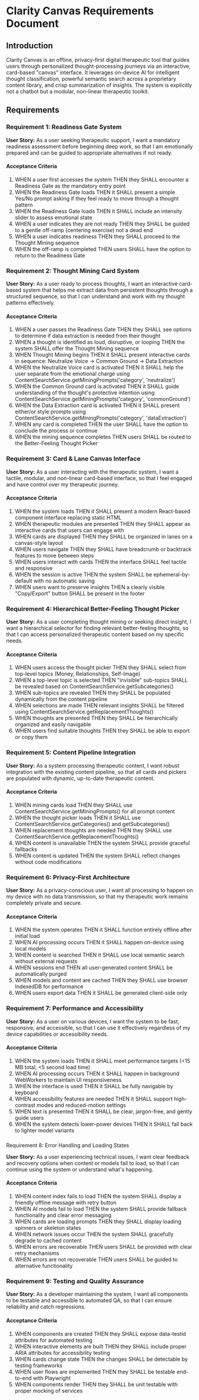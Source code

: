 # Clarity Canvas Requirements Document

## Introduction

Clarity Canvas is an offline, privacy-first digital therapeutic tool that guides users through personalized thought-processing journeys via an interactive, card-based "canvas" interface. It leverages on-device AI for intelligent thought classification, powerful semantic search across a proprietary content library, and crisp summarization of insights. The system is explicitly not a chatbot but a modular, non-linear therapeutic toolkit.

## Requirements

### Requirement 1: Readiness Gate System

**User Story:** As a user seeking therapeutic support, I want a mandatory readiness assessment before beginning deep work, so that I am emotionally prepared and can be guided to appropriate alternatives if not ready.

#### Acceptance Criteria

1. WHEN a user first accesses the system THEN they SHALL encounter a Readiness Gate as the mandatory entry point
2. WHEN the Readiness Gate loads THEN it SHALL present a simple Yes/No prompt asking if they feel ready to move through a thought pattern
3. WHEN the Readiness Gate loads THEN it SHALL include an intensity slider to assess emotional state
4. WHEN a user indicates they are not ready THEN they SHALL be guided to a gentle off-ramp (centering exercise) not a dead end
5. WHEN a user indicates readiness THEN they SHALL proceed to the Thought Mining sequence
6. WHEN the off-ramp is completed THEN users SHALL have the option to return to the Readiness Gate

### Requirement 2: Thought Mining Card System

**User Story:** As a user ready to process thoughts, I want an interactive card-based system that helps me extract data from persistent thoughts through a structured sequence, so that I can understand and work with my thought patterns effectively.

#### Acceptance Criteria

1. WHEN a user passes the Readiness Gate THEN they SHALL see options to determine if data extraction is needed from their thought
2. WHEN a thought is identified as loud, disruptive, or looping THEN the system SHALL offer the Thought Mining sequence
3. WHEN Thought Mining begins THEN it SHALL present interactive cards in sequence: Neutralize Voice → Common Ground → Data Extraction
4. WHEN the Neutralize Voice card is activated THEN it SHALL help the user separate from the emotional charge using ContentSearchService.getMiningPrompts('category', 'neutralize')
5. WHEN the Common Ground card is activated THEN it SHALL guide understanding of the thought's protective intention using ContentSearchService.getMiningPrompts('category', 'commonGround')
6. WHEN the Data Extraction card is activated THEN it SHALL present either/or style prompts using ContentSearchService.getMiningPrompts('category', 'dataExtraction')
7. WHEN any card is completed THEN the user SHALL have the option to conclude the process or continue
8. WHEN the mining sequence completes THEN users SHALL be routed to the Better-Feeling Thought Picker

### Requirement 3: Card & Lane Canvas Interface

**User Story:** As a user interacting with the therapeutic system, I want a tactile, modular, and non-linear card-based interface, so that I feel engaged and have control over my therapeutic journey.

#### Acceptance Criteria

1. WHEN the system loads THEN it SHALL present a modern React-based component interface replacing static HTML
2. WHEN therapeutic modules are presented THEN they SHALL appear as interactive cards that users can engage with
3. WHEN cards are displayed THEN they SHALL be organized in lanes on a canvas-style layout
4. WHEN users navigate THEN they SHALL have breadcrumb or backtrack features to move between steps
5. WHEN users interact with cards THEN the interface SHALL feel tactile and responsive
6. WHEN the session is active THEN the system SHALL be ephemeral-by-default with no automatic saving
7. WHEN users want to preserve insights THEN a clearly visible "Copy/Export" button SHALL be present in the footer

### Requirement 4: Hierarchical Better-Feeling Thought Picker

**User Story:** As a user completing thought mining or seeking direct insight, I want a hierarchical selector for finding relevant better-feeling thoughts, so that I can access personalized therapeutic content based on my specific needs.

#### Acceptance Criteria

1. WHEN users access the thought picker THEN they SHALL select from top-level topics (Money, Relationships, Self-Image)
2. WHEN a top-level topic is selected THEN "invisible" sub-topics SHALL be revealed based on ContentSearchService.getSubcategories()
3. WHEN sub-topics are revealed THEN they SHALL be populated dynamically from the content pipeline
4. WHEN selections are made THEN relevant insights SHALL be filtered using ContentSearchService.getReplacementThoughts()
5. WHEN thoughts are presented THEN they SHALL be hierarchically organized and easily navigable
6. WHEN users find suitable thoughts THEN they SHALL be able to export or copy them

### Requirement 5: Content Pipeline Integration

**User Story:** As a system processing therapeutic content, I want robust integration with the existing content pipeline, so that all cards and pickers are populated with dynamic, up-to-date therapeutic content.

#### Acceptance Criteria

1. WHEN mining cards load THEN they SHALL use ContentSearchService.getMiningPrompts() for all prompt content
2. WHEN the thought picker loads THEN it SHALL use ContentSearchService.getCategories() and getSubcategories()
3. WHEN replacement thoughts are needed THEN they SHALL use ContentSearchService.getReplacementThoughts()
4. WHEN content is unavailable THEN the system SHALL provide graceful fallbacks
5. WHEN content is updated THEN the system SHALL reflect changes without code modifications

### Requirement 6: Privacy-First Architecture

**User Story:** As a privacy-conscious user, I want all processing to happen on my device with no data transmission, so that my therapeutic work remains completely private and secure.

#### Acceptance Criteria

1. WHEN the system operates THEN it SHALL function entirely offline after initial load
2. WHEN AI processing occurs THEN it SHALL happen on-device using local models
3. WHEN content is searched THEN it SHALL use local semantic search without external requests
4. WHEN sessions end THEN all user-generated content SHALL be automatically purged
5. WHEN models and content are cached THEN they SHALL use browser IndexedDB for performance
6. WHEN users export data THEN it SHALL be generated client-side only

### Requirement 7: Performance and Accessibility

**User Story:** As a user on various devices, I want the system to be fast, responsive, and accessible, so that I can use it effectively regardless of my device capabilities or accessibility needs.

#### Acceptance Criteria

1. WHEN the system loads THEN it SHALL meet performance targets (<15 MB total, <5 second load time)
2. WHEN AI processing occurs THEN it SHALL happen in background WebWorkers to maintain UI responsiveness
3. WHEN the interface is used THEN it SHALL be fully navigable by keyboard
4. WHEN accessibility features are needed THEN it SHALL support high-contrast modes and reduced-motion settings
5. WHEN text is presented THEN it SHALL be clear, jargon-free, and gently guide users
6. WHEN the system detects lower-power devices THEN it SHALL fall back to lighter model variants
### 
Requirement 8: Error Handling and Loading States

**User Story:** As a user experiencing technical issues, I want clear feedback and recovery options when content or models fail to load, so that I can continue using the system or understand what's happening.

#### Acceptance Criteria

1. WHEN content index fails to load THEN the system SHALL display a friendly offline message with retry button
2. WHEN AI models fail to load THEN the system SHALL provide fallback functionality and clear error messaging
3. WHEN cards are loading prompts THEN they SHALL display loading spinners or skeleton states
4. WHEN network issues occur THEN the system SHALL gracefully degrade to cached content
5. WHEN errors are recoverable THEN users SHALL be provided with clear retry mechanisms
6. WHEN errors are not recoverable THEN users SHALL be guided to alternative functionality

### Requirement 9: Testing and Quality Assurance

**User Story:** As a developer maintaining the system, I want all components to be testable and accessible to automated QA, so that I can ensure reliability and catch regressions.

#### Acceptance Criteria

1. WHEN components are created THEN they SHALL expose data-testid attributes for automated testing
2. WHEN interactive elements are built THEN they SHALL include proper ARIA attributes for accessibility testing
3. WHEN cards change state THEN the changes SHALL be detectable by testing frameworks
4. WHEN user flows are implemented THEN they SHALL be testable end-to-end with Playwright
5. WHEN components render THEN they SHALL be unit testable with proper mocking of services